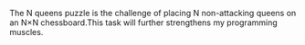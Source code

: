 The N queens puzzle is the challenge of placing N non-attacking queens on an N×N chessboard.This task will further strengthens my programming muscles.
